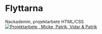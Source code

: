 # Flyttarna
Nackademin, projektarbete HTML/CSS
[![Projektarbete  , Micke, Patrik, Vidar & Patrik](https://pimp-my-readme.webapp.io/pimp-my-readme/wavy-banner?subtitle=Micke%2C%20Patrik%2C%20Vidar%20%26%20Patrik&title=Projektarbete%20%20)](https://pimp-my-readme.webapp.io)
